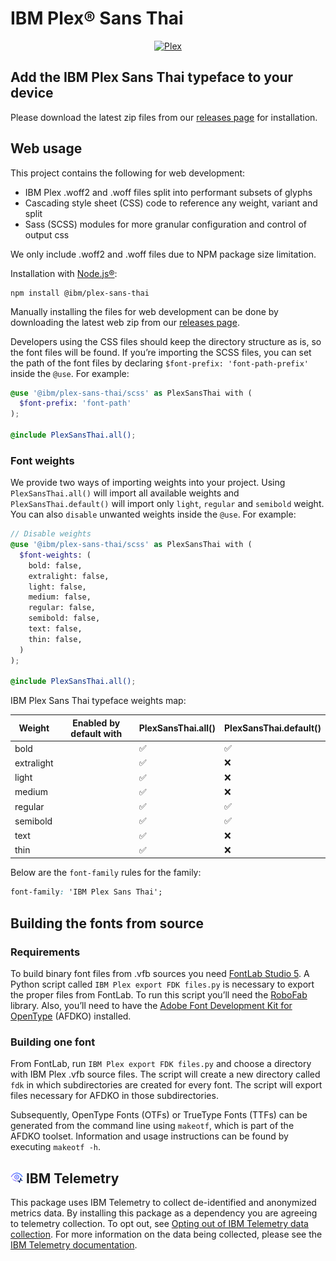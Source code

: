 # IBM Plex® Sans Thai

<p align="center">
  <a href="https://www.ibm.com/plex/">
    <img alt="Plex" src="https://i.imgur.com/yB9xz60.jpg" />
  </a>
</p>

## Add the IBM Plex Sans Thai typeface to your device

Please download the latest zip files from our [releases page](https://github.com/IBM/plex/releases) for installation.

## Web usage

This project contains the following for web development:

- IBM Plex .woff2 and .woff files split into performant subsets of glyphs
- Cascading style sheet (CSS) code to reference any weight, variant and split
- Sass (SCSS) modules for more granular configuration and control of output css

We only include .woff2 and .woff files due to NPM package size limitation.

Installation with [Node.js®](https://nodejs.org/en/):

```
npm install @ibm/plex-sans-thai
```

Manually installing the files for web development can be done by downloading the latest web zip from our [releases page](https://github.com/IBM/plex/releases).

Developers using the CSS files should keep the directory structure as is, so the font files will be found. If you’re importing the SCSS files, you can set the path of the font files by declaring `$font-prefix: 'font-path-prefix'` inside the `@use`. For example:

```scss
@use '@ibm/plex-sans-thai/scss' as PlexSansThai with (
  $font-prefix: 'font-path'
);

@include PlexSansThai.all();
```

### Font weights

We provide two ways of importing weights into your project. Using `PlexSansThai.all()` will import all available weights and `PlexSansThai.default()` will import only `light`, `regular` and `semibold` weight. You can also `disable` unwanted weights inside the `@use`. For example:

```scss
// Disable weights
@use '@ibm/plex-sans-thai/scss' as PlexSansThai with (
  $font-weights: (
    bold: false,
    extralight: false,
    light: false,
    medium: false,
    regular: false,
    semibold: false,
    text: false,
    thin: false,
  )
);

@include PlexSansThai.all();
```

IBM Plex Sans Thai typeface weights map:

| Weight     | Enabled by default with | PlexSansThai.all() | PlexSansThai.default() |
| ---------- | ----------------------- | ------------------ | ---------------------- |
| bold       |                         | ✅                 | ✅                     |
| extralight |                         | ✅                 | ❌                     |
| light      |                         | ✅                 | ❌                     |
| medium     |                         | ✅                 | ❌                     |
| regular    |                         | ✅                 | ✅                     |
| semibold   |                         | ✅                 | ✅                     |
| text       |                         | ✅                 | ❌                     |
| thin       |                         | ✅                 | ❌                     |

Below are the `font-family` rules for the family:

```css
font-family: 'IBM Plex Sans Thai';
```

## Building the fonts from source

### Requirements

To build binary font files from .vfb sources you need [FontLab Studio 5](https://www.fontlab.com). A Python script called `IBM Plex export FDK files.py` is necessary to export the proper files from FontLab. To run this script you’ll need the [RoboFab](https://github.com/robofab-developers/robofab) library. Also, you’ll need to have the [Adobe Font Development Kit for OpenType](http://www.adobe.com/devnet/opentype/afdko.html) (AFDKO) installed.

### Building one font

From FontLab, run `IBM Plex export FDK files.py` and choose a directory with IBM Plex .vfb source files. The script will create a new directory called `fdk` in which subdirectories are created for every font. The script will export files necessary for AFDKO in those subdirectories.

Subsequently, OpenType Fonts (OTFs) or TrueType Fonts (TTFs) can be generated from the command line using `makeotf`, which is part of the AFDKO toolset. Information and usage instructions can be found by executing `makeotf -h`.

## <picture><source height="20" width="20" media="(prefers-color-scheme: dark)" srcset="https://raw.githubusercontent.com/ibm-telemetry/telemetry-js/main/docs/images/ibm-telemetry-dark.svg"><source height="20" width="20" media="(prefers-color-scheme: light)" srcset="https://raw.githubusercontent.com/ibm-telemetry/telemetry-js/main/docs/images/ibm-telemetry-light.svg"><img height="20" width="20" alt="IBM Telemetry" src="https://raw.githubusercontent.com/ibm-telemetry/telemetry-js/main/docs/images/ibm-telemetry-light.svg"></picture> IBM Telemetry

This package uses IBM Telemetry to collect de-identified and anonymized metrics data. By installing
this package as a dependency you are agreeing to telemetry collection. To opt out, see
[Opting out of IBM Telemetry data collection](https://github.com/ibm-telemetry/telemetry-js/tree/main#opting-out-of-ibm-telemetry-data-collection).
For more information on the data being collected, please see the
[IBM Telemetry documentation](https://github.com/ibm-telemetry/telemetry-js/tree/main#ibm-telemetry-collection-basics).
